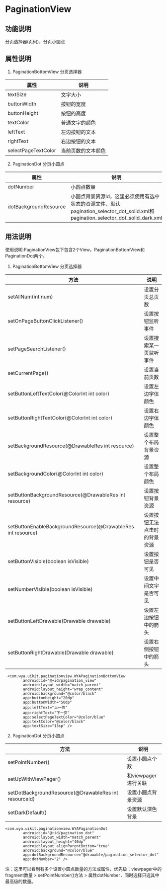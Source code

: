 # PaginationView

## 功能说明
分页选择器(页码)，分页小圆点

## 属性说明
1. PaginationBottomView 分页选择器

属性|说明
----|---
textSize|文字大小
buttonWidth|按钮的宽度
buttonHeight|按钮的高度
textColor|普通文字的颜色
leftText|左边按钮的文本
rightText|右边按钮的文本
selectPageTextColor|当前页数的文本颜色

2. PaginationDot 分页小圆点

属性|说明
----|---
dotNumber|小圆点数量
dotBackgroundResource|小圆点背景资源Id，这里必须使用有选中状态的资源文件，默认pagination_selector_dot_solid.xml和pagination_selector_dot_solid_dark.xml


## 用法说明
使用说明:PaginationView包下包含2个View，PaginationBottomView和PaginationDot两个。
1. PaginationBottomView 分页选择器

方法|说明
---|---
setAllNum(int num)|设置分页总页数
setOnPageButtonClickListener()|设置按钮监听事件
setPageSearchListener()|设置搜索某一页监听事件
setCurrentPage()|设置当前页数
setButtonLeftTextColor(@ColorInt int color)|设置左边字体颜色
setButtonRightTextColor(@ColorInt int color)|设置右边字体颜色
setBackgroundResource(@DrawableRes int resource)|设置整个布局背景资源
setBackgroundColor(@ColorInt int color)|设置整个布局颜色
setButtonBackgroundResource(@DrawableRes int resource)|设置按钮背景资源
setButtonEnableBackgroundResource(@DrawableRes int resource)|设置按钮无法点击时的背景资源
setButtonVisible(boolean isVisible)|设置按钮是否可见
setNumberVisible(boolean isVisible)|设置中间文字是否可见
setButtonLeftDrawable(Drawable drawable)|设置左边按钮中的箭头
setButtonRightDrawable(Drawable drawable)|设置右侧按钮中的箭头

````
 <com.wya.uikit.paginationview.WYAPaginationBottomView
        android:id="@+id/pagination_view"
        android:layout_width="match_parent"
        android:layout_height="wrap_content"
        android:background="@color/black"
        app:buttonHeight="20dp"
        app:buttonWidth="50dp"
        app:leftText="上一页"
        app:rightText="下一页"
        app:selectPageTextColor="@color/blue"
        app:textColor="@color/black"
        app:textSize="13sp" />
````
2. PaginationDot 分页小圆点

方法|说明
---|---
setPointNumber()|设置小圆点个数
setUpWithViewPager()|和viewpager进行关联
setDotBackgroundResource(@DrawableRes int resourceId)|设置小圆点背景资源
setDarkDefault()|设置默认深色背景

````
<com.wya.uikit.paginationview.WYAPaginationDot
        android:id="@+id/pagination_dot"
        android:layout_width="match_parent"
        android:layout_height="40dp"
        android:layout_alignParentBottom="true"
        android:background="@color/blue"
        app:dotBackgroundResource="@drawable/pagination_selector_dot"
        app:dotNumber="2" />
````


注：这里可以看到有多个设置小圆点数量的方法或属性，优先级：viewpager中的fragment数量 > setPointNumber()方法 > 属性dotNumber，同时选择只选其中最高级的数量。
